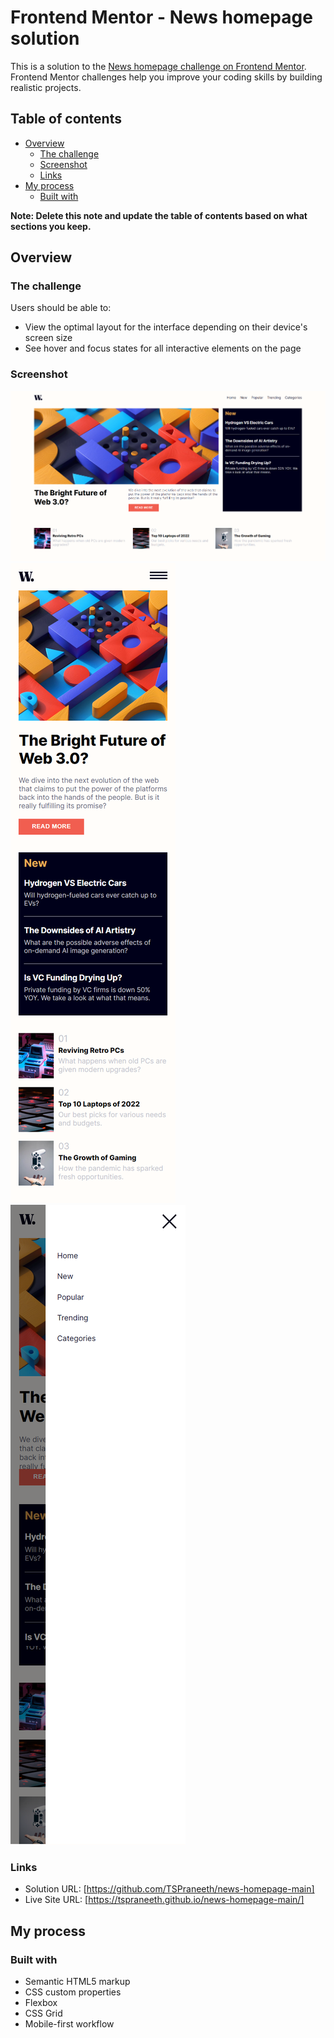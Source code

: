 # Frontend Mentor - News homepage solution

This is a solution to the [News homepage challenge on Frontend Mentor](https://www.frontendmentor.io/challenges/news-homepage-H6SWTa1MFl). Frontend Mentor challenges help you improve your coding skills by building realistic projects. 

## Table of contents

- [Overview](#overview)
  - [The challenge](#the-challenge)
  - [Screenshot](#screenshot)
  - [Links](#links)
- [My process](#my-process)
  - [Built with](#built-with)
  
**Note: Delete this note and update the table of contents based on what sections you keep.**

## Overview

### The challenge

Users should be able to:

- View the optimal layout for the interface depending on their device's screen size
- See hover and focus states for all interactive elements on the page

### Screenshot

![](./desktop.png)
![](./mobile.png)
![](./mobile_menu.png)

### Links

- Solution URL: [https://github.com/TSPraneeth/news-homepage-main]
- Live Site URL: [https://tspraneeth.github.io/news-homepage-main/]

## My process

### Built with

- Semantic HTML5 markup
- CSS custom properties
- Flexbox
- CSS Grid
- Mobile-first workflow